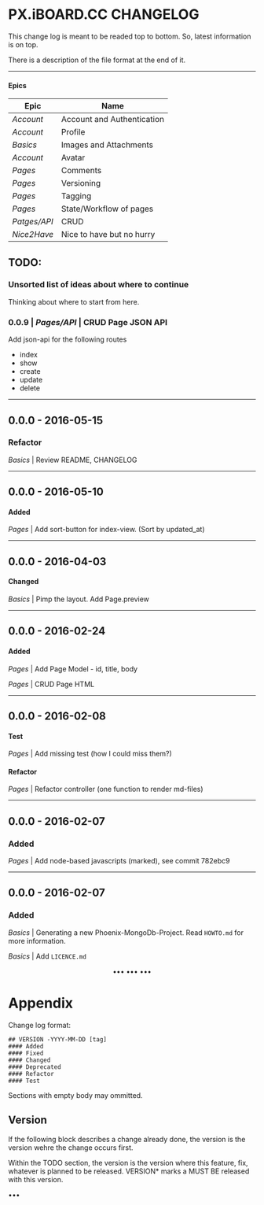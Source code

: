 # PX.iBOARD.CC CHANGELOG

This change log is meant to be readed top to bottom. So, latest information
is on top.

There is a description of the file format at the end of it.

----

#### Epics

| Epic          | Name                       |
|---------------|----------------------------|
| _Account_     | Account and Authentication |
| _Account_     | Profile                    |
| _Basics_      | Images and Attachments     |
| _Account_     | Avatar                     |
| _Pages_       | Comments                   |
| _Pages_       | Versioning                 |
| _Pages_       | Tagging                    |
| _Pages_       | State/Workflow of pages    |
| _Patges/API_  | CRUD                       |
| _Nice2Have_   | Nice to have but no hurry  |


## TODO:

### Unsorted list of ideas about where to continue

Thinking about where to start from here.

### 0.0.9 | _Pages/API_ | CRUD Page JSON API

Add json-api for the following routes

  - index
  - show
  - create
  - update
  - delete

----

## 0.0.0 - 2016-05-15
### Refactor

_Basics_ | Review README, CHANGELOG

----

## 0.0.0 - 2016-05-10
#### Added
_Pages_ | Add sort-button for index-view. (Sort by updated\_at)

----

## 0.0.0 - 2016-04-03
#### Changed
_Basics_ | Pimp the layout. Add Page.preview

----

## 0.0.0 - 2016-02-24
#### Added

_Pages_ | Add Page Model - id, title, body

_Pages_ | CRUD Page HTML

----

## 0.0.0 - 2016-02-08

#### Test
_Pages_ | Add missing test (how I could miss them?)

#### Refactor
_Pages_ | Refactor controller (one function to render md-files)

----

## 0.0.0 - 2016-02-07
### Added
_Pages_ | Add node-based javascripts (marked), see commit 782ebc9

----

## 0.0.0 - 2016-02-07
### Added
_Basics_ | Generating a new Phoenix-MongoDb-Project.
Read `HOWTO.md` for more information.

_Basics_ | Add `LICENCE.md`

<center>••• ••• •••</center>

# Appendix

Change log format:

    ## VERSION -YYYY-MM-DD [tag]
    #### Added
    #### Fixed
    #### Changed
    #### Deprecated
    #### Refactor
    #### Test

Sections with empty body may ommitted.


## Version

If the following block describes a change already done, the version is the
version wehre the change occurs first.

Within the TODO section, the version is the version where this feature, fix,
whatever is planned to be released. VERSION\* marks a MUST BE released with
this version. 

•••

